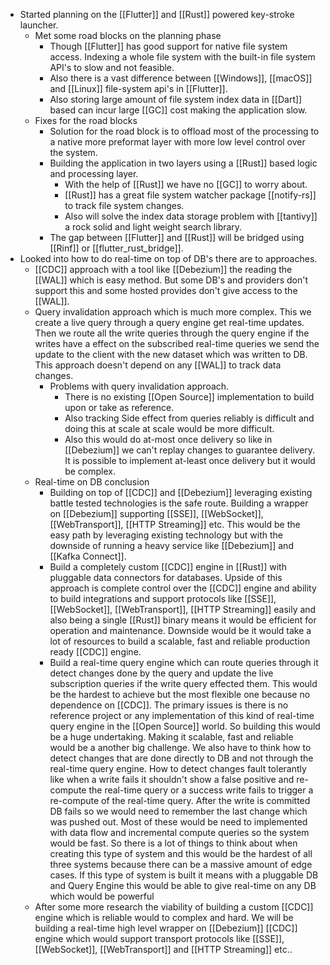 - Started planning on the [[Flutter]] and [[Rust]] powered key-stroke launcher.
	- Met some road blocks on the planning phase
		- Though [[Flutter]] has good support for native file system access. Indexing a whole file system with the built-in file system API's to slow and not feasible.
		- Also there is a vast difference between [[Windows]], [[macOS]] and [[Linux]] file-system api's in [[Flutter]].
		- Also storing large amount of file system index data in [[Dart]] based can incur large [[GC]] cost making the application slow.
	- Fixes for the road blocks
		- Solution for the road block is to offload most of the processing to a native more preformat layer with more low level control over the system.
		- Building the application in two layers using a [[Rust]] based logic and processing layer.
			- With the help of [[Rust]] we have no [[GC]] to worry about.
			- [[Rust]] has a great file system watcher package [[notify-rs]] to track file system changes.
			- Also will solve the index data storage problem with [[tantivy]] a rock solid and light weight search library.
		- The gap between [[Flutter]] and [[Rust]] will be bridged using [[Rinf]] or [[flutter_rust_bridge]].
- Looked into how to do real-time on top of DB's there are to approaches.
	- [[CDC]] approach with a tool like [[Debezium]] the reading the [[WAL]] which is easy method. But some DB's and providers don't support this and some hosted provides don't give access to the [[WAL]].
	- Query invalidation approach which is much more complex. This we create a live query through a query engine get real-time updates. Then we route all the write queries through the query engine if the writes have a effect on the subscribed real-time queries we send the update to the client with the new dataset which was written to DB. This approach doesn't depend on any [[WAL]] to track data changes.
		- Problems with query invalidation approach.
			- There is no existing [[Open Source]] implementation to build upon or take as reference.
			- Also tracking Side effect from queries reliably is difficult and doing this at scale at scale would be more difficult.
			- Also this would do at-most once delivery so like in [[Debezium]] we can't replay changes to guarantee delivery. It is possible to implement at-least once delivery but it would be complex.
	- Real-time on DB conclusion
		- Building on top of [[CDC]] and [[Debezium]] leveraging existing battle tested technologies is the safe route. Building a wrapper on [[Debezium]] supporting [[SSE]], [[WebSocket]], [[WebTransport]], [[HTTP Streaming]] etc. This would be the easy path by leveraging existing technology but with the downside of running a heavy service like [[Debezium]] and [[Kafka Connect]].
		- Build a completely custom [[CDC]] engine in [[Rust]] with pluggable data connectors for databases. Upside of this approach is complete control over the [[CDC]] engine and ability to build integrations and support protocols like [[SSE]], [[WebSocket]], [[WebTransport]], [[HTTP Streaming]] easily and also being a single [[Rust]] binary means it would be efficient for operation and maintenance. Downside would be it would take a lot of resources to build a scalable, fast and reliable production ready [[CDC]] engine.
		- Build a real-time query engine which can route queries through it detect changes done by the query and  update the live subscription queries if the write query effected them. This would be the hardest to achieve but the most flexible one because no dependence on [[CDC]]. The primary issues is there is no reference project or any implementation of this kind of real-time  query engine in the [[Open Source]] world. So building this would be a huge undertaking. Making it scalable, fast and reliable would be a another big challenge. We also have to think how to detect changes that are done directly to DB and not through the real-time query engine. How to detect changes fault tolerantly like when a write fails it shouldn't show a false positive and re-compute the real-time query or a success write fails to trigger a re-compute of the real-time query. After the write is committed DB fails so we would need to remember the last change which was pushed out. Most of these would be need to implemented with data flow and incremental compute queries so the system would be fast. So there is a lot of things to think about when creating this type of system and this would be the hardest of all three systems because there can be a massive amount of edge cases. If this type of system is built it means with a pluggable DB and Query Engine this would be able to give real-time on any DB which would be powerful
	- After some more research the viability of building a custom [[CDC]] engine which is reliable would to complex and hard. We will be building a real-time high level wrapper on [[Debezium]] [[CDC]] engine which would support transport protocols like [[SSE]], [[WebSocket]], [[WebTransport]] and [[HTTP Streaming]] etc..